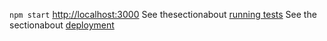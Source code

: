 `npm start`
[http://localhost:3000](http://localhost:3000)
See thesectionabout [running tests](https://facebook.github.io/create-react-app/docs/running-tests) 
See the sectionabout [deployment](https://facebook.github.io/create-react-app/docs/deployment)
